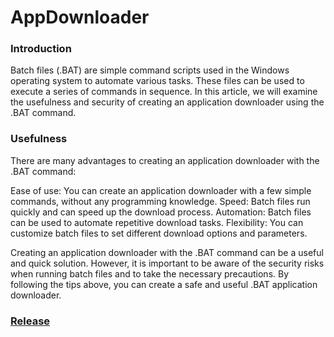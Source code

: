 # AppDownloader

### Introduction

Batch files (.BAT) are simple command scripts used in the Windows operating system to automate various tasks. These files can be used to execute a series of commands in sequence. In this article, we will examine the usefulness and security of creating an application downloader using the .BAT command.

### Usefulness

There are many advantages to creating an application downloader with the .BAT command:

Ease of use: You can create an application downloader with a few simple commands, without any programming knowledge.
Speed: Batch files run quickly and can speed up the download process.
Automation: Batch files can be used to automate repetitive download tasks.
Flexibility: You can customize batch files to set different download options and parameters.

Creating an application downloader with the .BAT command can be a useful and quick solution. However, it is important to be aware of the security risks when running batch files and to take the necessary precautions. By following the tips above, you can create a safe and useful .BAT application downloader.

### [Release](https://github.com/nowte/AppDownloader/releases/)
